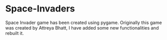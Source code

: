 # Space-Invaders
Space Invader game has been created using pygame. Originally this game was created by Attreya Bhatt, I have added some new functionalities and rebuilt it.
